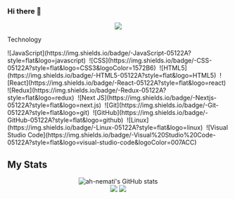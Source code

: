 ### Hi there 👋

<!--
**Ahmed-Roshdy-1/Ahmed-Roshdy-1** is a ✨ _special_ ✨ repository because its `README.md` (this file) appears on your GitHub profile.

Here are some ideas to get you started:

- 🔭 I’m currently working on ...
- 🌱 I’m currently learning ...
- 👯 I’m looking to collaborate on ...
- 🤔 I’m looking for help with ...
- 💬 Ask me about ...
- 📫 How to reach me: ...
- 😄 Pronouns: ...
- ⚡ Fun fact: ...
-->

<p align="center">
<img src="https://res.cloudinary.com/practicaldev/image/fetch/s--NzgxrJEe--/c_limit%2Cf_auto%2Cfl_progressive%2Cq_66%2Cw_880/https://dev-to-uploads.s3.amazonaws.com/uploads/articles/mdvk568xm4hmk3bjfsqs.gif">
</img>
</p>
<p>Technology </p>
![JavaScript](https://img.shields.io/badge/-JavaScript-05122A?style=flat&logo=javascript)&nbsp;
![CSS](https://img.shields.io/badge/-CSS-05122A?style=flat&logo=CSS3&logoColor=1572B6)&nbsp;
![HTML5](https://img.shields.io/badge/-HTML5-05122A?style=flat&logo=HTML5)&nbsp;
![React](https://img.shields.io/badge/-React-05122A?style=flat&logo=react)&nbsp;
![Redux](https://img.shields.io/badge/-Redux-05122A?style=flat&logo=redux)&nbsp;
![Next JS](https://img.shields.io/badge/-Nextjs-05122A?style=flat&logo=next.js)&nbsp;
![Git](https://img.shields.io/badge/-Git-05122A?style=flat&logo=git)&nbsp;
![GitHub](https://img.shields.io/badge/-GitHub-05122A?style=flat&logo=github)&nbsp;
![Linux](https://img.shields.io/badge/-Linux-05122A?style=flat&logo=linux)&nbsp;
![Visual Studio Code](https://img.shields.io/badge/-Visual%20Studio%20Code-05122A?style=flat&logo=visual-studio-code&logoColor=007ACC)&nbsp;

## My Stats
<p align="center">
  <img src="https://github-readme-stats.vercel.app/api?username=Ahmed-Roshdy-1&show_icons=true&include_all_commits=true&theme=monokai" alt="ah-nemati's GitHub stats" /><br />
  <img src="https://github-readme-streak-stats.herokuapp.com/?user=Ahmed-Roshdy-1&theme=monokai"/>
  <img src="https://github-readme-stats.vercel.app/api/top-langs/?username=Ahmed-Roshdy-1&layout=compact&theme=monokai&langs_count=12"/>
</p>
